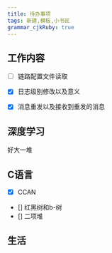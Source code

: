 ```yaml
---
title: 待办事项
tags: 新建,模板,小书匠
grammar_cjkRuby: true
---
```


## 工作内容

- [ ] 链路配置文件读取
- [x] 日志级别修改以及意义
- [x] 消息重发以及接收到重发的消息


## 深度学习
好大一堆


## C语言
- [X] CCAN
- [] 红黑树和b-树
- [] 二项堆

## 生活
